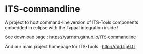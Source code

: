 # ITS-commandline
A project to host command-line version of ITS-Tools components embedded in eclipse with the Tapaal integration inside !

See download page : https://yanntm.github.io/ITS-commandline

And our main project homepage for ITS-Tools : http://ddd.lip6.fr
